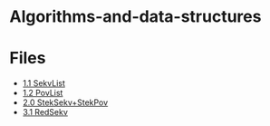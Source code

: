 # Algorithms-and-data-structures
# Files
* [1.1 SekvList](https://github.com/ErminMaksumic/Algorithms-and-data-structures/blob/master/Files/SekvList.cpp)
* [1.2 PovList](https://github.com/ErminMaksumic/Algorithms-and-data-structures/blob/master/Files/1.2.%20PovList.cpp)
* [2.0 StekSekv+StekPov](https://github.com/ErminMaksumic/Algorithms-and-data-structures/blob/master/Files/2.1.%20StekSekv%2BStekPov.cpp)
* [3.1 RedSekv](https://github.com/ErminMaksumic/Algorithms-and-data-structures/blob/master/Files/3.1.%20RedSekv.cpp)